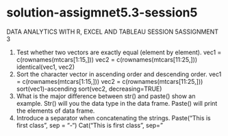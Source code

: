 # solution-assigmnet5.3-session5
DATA ANALYTICS WITH R, EXCEL AND TABLEAU SESSION 5ASSIGNMENT 3
1.	Test whether two vectors are exactly equal (element by element). vec1 = c(rownames(mtcars[1:15,])) vec2 = c(rownames(mtcars[11:25,])) identical(vec1, vec2)
2.	Sort the character vector in ascending order and descending order. vec1 = c(rownames(mtcars[1:15,])) vec2 = c(rownames(mtcars[11:25,])) sort(vec1)-ascending sort(vec2, decreasing=TRUE)
3.	What is the major difference between str() and paste() show an example. Str() will you the data type in the data frame. Paste() will print the elements of data frame.
4.	Introduce a separator when concatenating the strings. Paste(“This is first class”, sep = “-“) Cat(“This is first class”, sep=”

